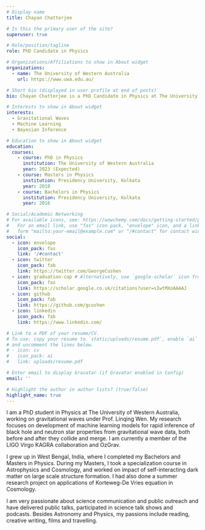 ```yaml
---
# Display name
title: Chayan Chatterjee

# Is this the primary user of the site?
superuser: true

# Role/position/tagline
role: PhD Candidate in Physics

# Organizations/Affiliations to show in About widget
organizations:
  - name: The University of Western Australia
    url: https://www.uwa.edu.au/

# Short bio (displayed in user profile at end of posts)
bio: Chayan Chatterjee is a PhD Candidate in Physics at The University of Westerm Australia. His research focuses on application of machine learning to study gravitational waves - tiny ripples in space-time created by colliding black holes and neutron stars. Other than all things astronomy, he is passionate about literature, films, photography and travelling.

# Interests to show in About widget
interests:
  - Gravitational Waves
  - Machine Learning
  - Bayesian Inference

# Education to show in About widget
education:
  courses:
    - course: PhD in Physics
      institution: The University of Western Australia
      year: 2023 (Expected)
    - course: Masters in Physics
      institution: Presidency University, Kolkata
      year: 2018
    - course: Bachelors in Physics
      institution: Presidency University, Kolkata
      year: 2016

# Social/Academic Networking
# For available icons, see: https://wowchemy.com/docs/getting-started/page-builder/#icons
#   For an email link, use "fas" icon pack, "envelope" icon, and a link in the
#   form "mailto:your-email@example.com" or "/#contact" for contact widget.
social:
  - icon: envelope
    icon_pack: fas
    link: '/#contact'
  - icon: twitter
    icon_pack: fab
    link: https://twitter.com/GeorgeCushen
  - icon: graduation-cap # Alternatively, use `google-scholar` icon from `ai` icon pack
    icon_pack: fas
    link: https://scholar.google.co.uk/citations?user=sIwtMXoAAAAJ
  - icon: github
    icon_pack: fab
    link: https://github.com/gcushen
  - icon: linkedin
    icon_pack: fab
    link: https://www.linkedin.com/

# Link to a PDF of your resume/CV.
# To use: copy your resume to `static/uploads/resume.pdf`, enable `ai` icons in `params.toml`,
# and uncomment the lines below.
# - icon: cv
#   icon_pack: ai
#   link: uploads/resume.pdf

# Enter email to display Gravatar (if Gravatar enabled in Config)
email: ''

# Highlight the author in author lists? (true/false)
highlight_name: true
---
```

I am a PhD student in Physics at The University of Western Australia, working on gravitational waves under Prof. Linqing Wen. My research focuses on development of machine learning models for rapid inference of black hole and neutron star properties from gravitational wave data, both before and after they collide and merge. I am currently a member of the LIGO Virgo KAGRA collaboration and OzGrav.

I grew up in West Bengal, India, where I completed my Bachelors and Masters in Physics. During my Masters, I took a specialization course in Astrophysics and Cosmology, and worked on impact of self-interacting dark matter on large scale structure formation. I had also done a summer research project on applications of Korteweg-De Vries equation in Cosmology.

I am very passionate about science communication and public outreach and have delivered public talks, participated in science talk shows and podcasts. Besides Astronomy and Physics, my passions include reading, creative writing, films and travelling. 

